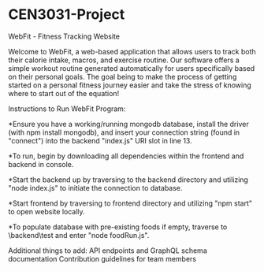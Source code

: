 # CEN3031-Project


WebFit - Fitness Tracking Website

Welcome to WebFit, a web-based application that allows users to track both their calorie intake, macros, and exercise routine. Our software offers a simple workout routine generated automatically for users specifically based on their personal goals. The goal being to make the process of getting started on a personal fitness journey easier and take the stress of knowing where to start out of the equation!

Instructions to Run WebFit Program:

*Ensure you have a working/running mongodb database, install the driver (with npm install mongodb), and insert your connection string (found in "connect") into the backend "index.js" URI slot in line 13.

*To run, begin by downloading all dependencies within the frontend and backend in console.

*Start the backend up by traversing to the backend directory and utilizing "node index.js" to initiate the connection to database.

*Start frontend by traversing to frontend directory and utilizing "npm start" to open website locally.

*To populate database with pre-existing foods if empty, traverse to \backend\test and enter "node foodRun.js".


Additional things to add:
API endpoints and GraphQL schema documentation
Contribution guidelines for team members

